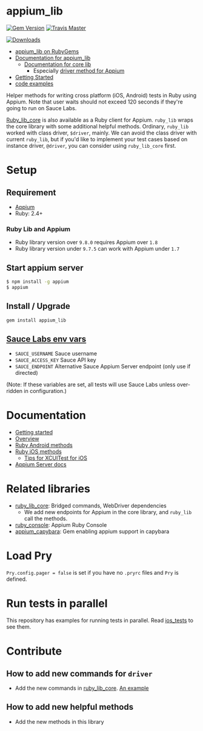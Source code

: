 # appium_lib

[![Gem Version](https://badge.fury.io/rb/appium_lib.svg)](http://badge.fury.io/rb/appium_lib)
[![Travis Master](https://travis-ci.org/appium/ruby_lib.svg?branch=master)](https://travis-ci.org/appium/ruby_lib/builds)

[![Downloads](https://img.shields.io/gem/dt/appium_lib.svg)](https://rubygems.org/gems/appium_lib)

- [appium_lib on RubyGems](https://rubygems.org/gems/appium_lib)
- [Documentation for appium_lib](https://github.com/appium/ruby_lib/tree/master/docs)
    - [Documentation for core lib](http://www.rubydoc.info/github/appium/ruby_lib_core)
        - Especially [driver method for Appium](http://www.rubydoc.info/github/appium/ruby_lib_core/Appium/Core/Device)
- [Getting Started](https://github.com/appium/appium/blob/master/docs/en/about-appium/getting-started.md)
- [code examples](https://github.com/appium/sample-code/tree/master/sample-code/examples/ruby)

Helper methods for writing cross platform (iOS, Android) tests in Ruby using Appium. Note that user waits should not exceed 120 seconds if they're going to run on Sauce Labs.

[Ruby_lib_core](https://github.com/appium/ruby_lib_core) is also available as a Ruby client for Appium. `ruby_lib` wraps the core library with some additional helpful methods.
Ordinary, `ruby_lib` worked with class driver, `$driver`, mainly.
We can avoid the class driver with current `ruby_lib`, but if you'd like to implement your test cases based on instance driver, `@driver`, you can consider using `ruby_lib_core` first.

# Setup
## Requirement
- [Appium](https://github.com/appium/appium#requirements)
- Ruby: 2.4+

### Ruby Lib and Appium
- Ruby library version over `9.8.0` requires Appium over `1.8`
- Ruby library version under `9.7.5` can work with Appium under `1.7`

## Start appium server

```bash
$ npm install -g appium
$ appium
```

## Install / Upgrade

```bash
gem install appium_lib
```

## [Sauce Labs env vars](https://github.com/appium/ruby_lib/blob/master/lib/appium_lib/sauce_labs.rb)

- `SAUCE_USERNAME` Sauce username
- `SAUCE_ACCESS_KEY` Sauce API key
- `SAUCE_ENDPOINT` Alternative Sauce Appium Server endpoint (only use if directed)

(Note: If these variables are set, all tests will use Sauce Labs unless over-ridden in configuration.)

# Documentation

- [Getting started](https://github.com/appium/appium/blob/master/docs/en/about-appium/getting-started.md)
- [Overview](https://github.com/appium/ruby_lib/blob/master/docs/docs.md)
- [Ruby Android methods](https://github.com/appium/ruby_lib/blob/master/docs/android_docs.md)
- [Ruby iOS methods](https://github.com/appium/ruby_lib/blob/master/docs/ios_docs.md)
    - [Tips for XCUITest for iOS](https://github.com/appium/ruby_lib/blob/master/docs/ios_xcuitest.md)
- [Appium Server docs](https://github.com/appium/appium/tree/master/docs)

# Related libraries
- [ruby_lib_core](https://github.com/appium/ruby_lib_core): Bridged commands, WebDriver dependencies
    - We add new endpoints for Appium in the core library, and `ruby_lib` call the methods.
- [ruby_console](https://github.com/appium/ruby_console): Appium Ruby Console
- [appium_capybara](https://github.com/appium/appium_capybara): Gem enabling appium support in capybara

# Load Pry
`Pry.config.pager = false` is set if you have no `.pryrc` files and `Pry` is defined.

# Run tests in parallel
This repository has examples for running tests in parallel. Read [ios_tests](https://github.com/appium/ruby_lib/tree/master/ios_tests) to see them.

# Contribute
## How to add new commands for `driver`
- Add the new commands in [ruby_lib_core](https://github.com/appium/ruby_lib_core). [An example](https://github.com/appium/ruby_lib_core/commit/cdb02c29c8663d22d643b52fd65c8b2d1373bebb)

## How to add new helpful methods
- Add the new methods in this library
